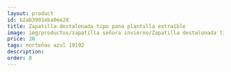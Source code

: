 ```yaml
---
layout: product
id: b2ab3991eba0ee2d
title: Zapatilla destalonada tipo pana plantilla extraíble
image: img/productos/zapatilla señora invierno/Zapatilla destalonada tipo pana plantilla extraíble=20=norteñas azul 19192.webp
price: 20
tags: norteñas azul 19192
description: 
order: 0
---
```

